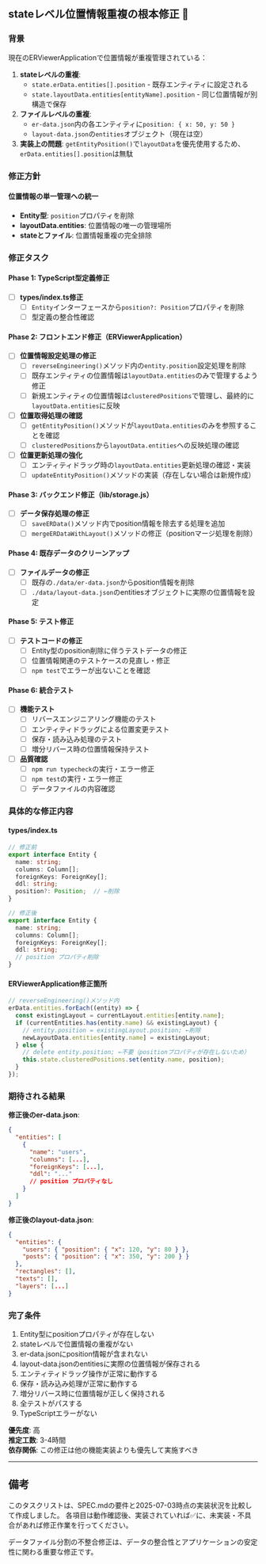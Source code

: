 ## stateレベル位置情報重複の根本修正 🔧

### 背景
現在のERViewerApplicationで位置情報が重複管理されている：

1. **stateレベルの重複**: 
   - `state.erData.entities[].position` - 既存エンティティに設定される
   - `state.layoutData.entities[entityName].position` - 同じ位置情報が別構造で保存
2. **ファイルレベルの重複**: 
   - `er-data.json`内の各エンティティに`position: { x: 50, y: 50 }`
   - `layout-data.json`の`entities`オブジェクト（現在は空）
3. **実装上の問題**: `getEntityPosition()`で`layoutData`を優先使用するため、`erData.entities[].position`は無駄

### 修正方針

#### 位置情報の単一管理への統一
- **Entity型**: `position`プロパティを削除
- **layoutData.entities**: 位置情報の唯一の管理場所
- **stateとファイル**: 位置情報重複の完全排除

### 修正タスク

#### Phase 1: TypeScript型定義修正
- [ ] **types/index.ts修正**
  - [ ] `Entity`インターフェースから`position?: Position`プロパティを削除
  - [ ] 型定義の整合性確認

#### Phase 2: フロントエンド修正（ERViewerApplication）
- [ ] **位置情報設定処理の修正**
  - [ ] `reverseEngineering()`メソッド内の`entity.position`設定処理を削除
  - [ ] 既存エンティティの位置情報は`layoutData.entities`のみで管理するよう修正
  - [ ] 新規エンティティの位置情報は`clusteredPositions`で管理し、最終的に`layoutData.entities`に反映

- [ ] **位置取得処理の確認**
  - [ ] `getEntityPosition()`メソッドが`layoutData.entities`のみを参照することを確認
  - [ ] `clusteredPositions`から`layoutData.entities`への反映処理の確認

- [ ] **位置更新処理の強化**
  - [ ] エンティティドラッグ時の`layoutData.entities`更新処理の確認・実装
  - [ ] `updateEntityPosition()`メソッドの実装（存在しない場合は新規作成）

#### Phase 3: バックエンド修正（lib/storage.js）
- [ ] **データ保存処理の修正**
  - [ ] `saveERData()`メソッド内でposition情報を除去する処理を追加
  - [ ] `mergeERDataWithLayout()`メソッドの修正（positionマージ処理を削除）

#### Phase 4: 既存データのクリーンアップ
- [ ] **ファイルデータの修正**
  - [ ] 既存の`./data/er-data.json`からposition情報を削除
  - [ ] `./data/layout-data.json`のentitiesオブジェクトに実際の位置情報を設定

#### Phase 5: テスト修正
- [ ] **テストコードの修正**
  - [ ] Entity型のposition削除に伴うテストデータの修正
  - [ ] 位置情報関連のテストケースの見直し・修正
  - [ ] `npm test`でエラーが出ないことを確認

#### Phase 6: 統合テスト
- [ ] **機能テスト**
  - [ ] リバースエンジニアリング機能のテスト
  - [ ] エンティティドラッグによる位置変更テスト
  - [ ] 保存・読み込み処理のテスト
  - [ ] 増分リバース時の位置情報保持テスト

- [ ] **品質確認**
  - [ ] `npm run typecheck`の実行・エラー修正
  - [ ] `npm test`の実行・エラー修正
  - [ ] データファイルの内容確認

### 具体的な修正内容

#### types/index.ts
```typescript
// 修正前
export interface Entity {
  name: string;
  columns: Column[];
  foreignKeys: ForeignKey[];
  ddl: string;
  position?: Position;  // ←削除
}

// 修正後
export interface Entity {
  name: string;
  columns: Column[];
  foreignKeys: ForeignKey[];
  ddl: string;
  // position プロパティ削除
}
```

#### ERViewerApplication修正箇所
```typescript
// reverseEngineering()メソッド内
erData.entities.forEach((entity) => {
  const existingLayout = currentLayout.entities[entity.name];
  if (currentEntities.has(entity.name) && existingLayout) {
    // entity.position = existingLayout.position; ←削除
    newLayoutData.entities[entity.name] = existingLayout;
  } else {
    // delete entity.position; ←不要（positionプロパティが存在しないため）
    this.state.clusteredPositions.set(entity.name, position);
  }
});
```

### 期待される結果

**修正後のer-data.json**:
```json
{
  "entities": [
    {
      "name": "users",
      "columns": [...],
      "foreignKeys": [...],
      "ddl": "..."
      // position プロパティなし
    }
  ]
}
```

**修正後のlayout-data.json**:
```json
{
  "entities": {
    "users": { "position": { "x": 120, "y": 80 } },
    "posts": { "position": { "x": 350, "y": 200 } }
  },
  "rectangles": [],
  "texts": [],
  "layers": [...]
}
```

### 完了条件
1. Entity型にpositionプロパティが存在しない
2. stateレベルで位置情報の重複がない
3. er-data.jsonにposition情報が含まれない
4. layout-data.jsonのentitiesに実際の位置情報が保存される
5. エンティティドラッグ操作が正常に動作する
6. 保存・読み込み処理が正常に動作する
7. 増分リバース時に位置情報が正しく保持される
8. 全テストがパスする
9. TypeScriptエラーがない

**優先度**: 高  
**推定工数**: 3-4時間  
**依存関係**: この修正は他の機能実装よりも優先して実施すべき

---

## 備考

このタスクリストは、SPEC.mdの要件と2025-07-03時点の実装状況を比較して作成しました。
各項目は動作確認後、実装されていれば✅に、未実装・不具合があれば修正作業を行ってください。

データファイル分割の不整合修正は、データの整合性とアプリケーションの安定性に関わる重要な修正です。